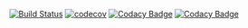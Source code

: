 [![Build Status](https://travis-ci.org/ArtemVoitenko/STP_L7.svg?branch=master)](https://travis-ci.org/ArtemVoitenko/STP_L7)
[![codecov](https://codecov.io/gh/ArtemVoitenko/STP_L7/branch/master/graph/badge.svg)](https://codecov.io/gh/ArtemVoitenko/STP_L7)
[![Codacy Badge](https://api.codacy.com/project/badge/Grade/367e43d527b94ae889b0f355a0295dd9)](https://www.codacy.com/app/ArtemVoitenko/STP_L7?utm_source=github.com&amp;utm_medium=referral&amp;utm_content=ArtemVoitenko/STP_L7&amp;utm_campaign=Badge_Grade)
[![Codacy Badge](https://api.codacy.com/project/badge/Coverage/367e43d527b94ae889b0f355a0295dd9)](https://www.codacy.com/app/ArtemVoitenko/STP_L7?utm_source=github.com&utm_medium=referral&utm_content=ArtemVoitenko/STP_L7&utm_campaign=Badge_Coverage)